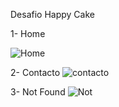 Desafio Happy Cake

1- Home 

![Home](https://user-images.githubusercontent.com/95989282/192078522-6caef697-5ad7-40de-8c17-a74402134b9c.png)

2- Contacto
![contacto](https://user-images.githubusercontent.com/95989282/192078531-6f369b6a-9dbf-45f6-bfe5-8335622f394e.png)

3- Not Found
![Not](https://user-images.githubusercontent.com/95989282/192078540-34526431-2e12-4b22-9c93-cc6e851029f3.png)
